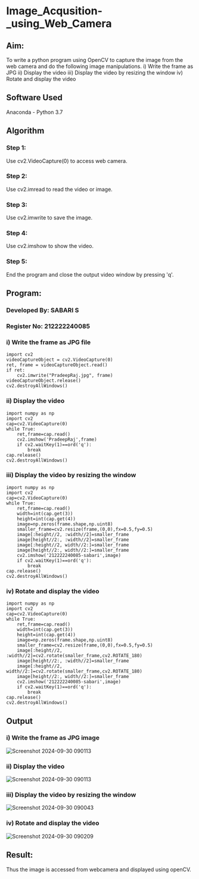 # Image_Acqusition-_using_Web_Camera
## Aim:
To write a python program using OpenCV to capture the image from the web camera and do the following image manipulations.
i) Write the frame as JPG 
ii) Display the video 
iii) Display the video by resizing the window
iv) Rotate and display the video
## Software Used
Anaconda - Python 3.7
## Algorithm
### Step 1:
Use cv2.VideoCapture(0) to access web camera.
### Step 2:
Use cv2.imread to read the video or image.

### Step 3:
Use cv2.imwrite to save the image.

### Step 4:
Use cv2.imshow to show the video.

### Step 5:
End the program and close the output video window by pressing 'q'.

## Program:
### Developed By: SABARI S
### Register No: 212222240085

### i) Write the frame as JPG file
```
import cv2
videoCaptureObject = cv2.VideoCapture(0)
ret, frame = videoCaptureObject.read()
if ret:
    cv2.imwrite("PradeepRaj.jpg", frame)
videoCaptureObject.release()
cv2.destroyAllWindows()
```
### ii) Display the video
```
import numpy as np
import cv2
cap=cv2.VideoCapture(0)
while True:
    ret,frame=cap.read()
    cv2.imshow('PradeepRaj',frame)
    if cv2.waitKey(1)==ord('q'):
        break
cap.release()
cv2.destroyAllWindows()
```
### iii) Display the video by resizing the window
```
import numpy as np
import cv2
cap=cv2.VideoCapture(0)
while True:
    ret,frame=cap.read()
    width=int(cap.get(3))
    height=int(cap.get(4))
    image=np.zeros(frame.shape,np.uint8)
    smaller_frame=cv2.resize(frame,(0,0),fx=0.5,fy=0.5)
    image[:height//2, :width//2]=smaller_frame
    image[height//2:, :width//2]=smaller_frame
    image[:height//2, width//2:]=smaller_frame
    image[height//2:, width//2:]=smaller_frame
    cv2.imshow('212222240085-sabari',image)
    if cv2.waitKey(1)==ord('q'):
        break
cap.release()
cv2.destroyAllWindows()
```
### iv) Rotate and display the video
```
import numpy as np
import cv2
cap=cv2.VideoCapture(0)
while True:
    ret,frame=cap.read()
    width=int(cap.get(3))
    height=int(cap.get(4))
    image=np.zeros(frame.shape,np.uint8)
    smaller_frame=cv2.resize(frame,(0,0),fx=0.5,fy=0.5)
    image[:height//2, :width//2]=cv2.rotate(smaller_frame,cv2.ROTATE_180)
    image[height//2:, :width//2]=smaller_frame
    image[:height//2, width//2:]=cv2.rotate(smaller_frame,cv2.ROTATE_180)
    image[height//2:, width//2:]=smaller_frame
    cv2.imshow('212222240085-sabari',image)
    if cv2.waitKey(1)==ord('q'):
        break
cap.release()
cv2.destroyAllWindows()

```
## Output

### i) Write the frame as JPG image
![Screenshot 2024-09-30 090113](https://github.com/user-attachments/assets/3ac06026-708f-4d48-be2c-5488ab5f0790)

### ii) Display the video
![Screenshot 2024-09-30 090113](https://github.com/user-attachments/assets/3ac06026-708f-4d48-be2c-5488ab5f0790)
### iii) Display the video by resizing the window
![Screenshot 2024-09-30 090043](https://github.com/user-attachments/assets/44a1a9fe-f849-48f4-89cc-3c5bf7ae649c)

### iv) Rotate and display the video
![Screenshot 2024-09-30 090209](https://github.com/user-attachments/assets/0d4283ed-ac00-41a1-9caa-4139e0f51e99)

## Result:
Thus the image is accessed from webcamera and displayed using openCV.

